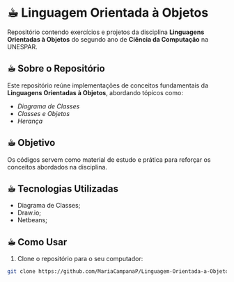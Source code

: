 # ☕︎ Linguagem Orientada à Objetos

Repositório contendo exercícios e projetos da disciplina **Linguagens Orientadas à Objetos** do segundo ano de **Ciência da Computação** na UNESPAR.

## ☕︎ Sobre o Repositório

Este repositório reúne implementações de conceitos fundamentais da **Linguagens Orientadas à Objetos**, abordando tópicos como:

- *Diagrama de Classes*
- *Classes e Objetos*
- *Herança*

## ☕︎ Objetivo

Os códigos servem como material de estudo e prática para reforçar os conceitos abordados na disciplina.

## ☕︎ Tecnologias Utilizadas

- Diagrama de Classes;
- Draw.io;
- Netbeans;

## ☕︎ Como Usar 

1. Clone o repositório para o seu computador:

```bash
git clone https://github.com/MariaCampanaP/Linguagem-Orientada-a-Objetos.git

